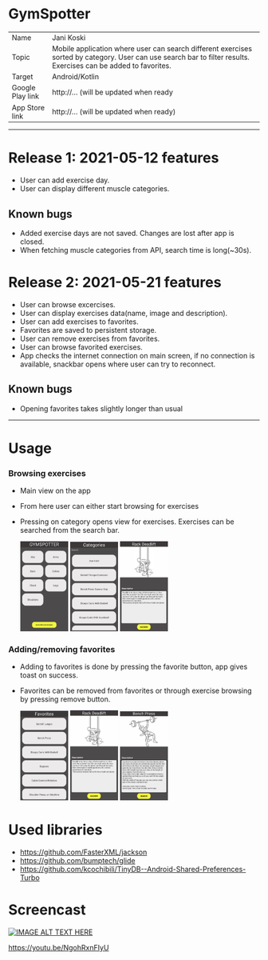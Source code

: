 # GymSpotter

|                  |                                                                                                                                                                  |
| ---------------- | ---------------------------------------------------------------------------------------------------------------------------------------------------------------- |
| Name             | Jani Koski                                                                                                                                                       |
| Topic            | Mobile application where user can search different exercises sorted by category. User can use search bar to filter results. Exercises can be added to favorites. |
| Target           | Android/Kotlin                                                                                                                                                   |
| Google Play link | http://… (will be updated when ready                                                                                                                             |
| App Store link   | http://… (will be updated when ready)                                                                                                                            |

---

# Release 1: 2021-05-12 features

- User can add exercise day.
- User can display different muscle categories.

## Known bugs

- Added exercise days are not saved. Changes are lost after app is closed.
- When fetching muscle categories from API, search time is long(~30s).

# Release 2: 2021-05-21 features

- User can browse excercises.
- User can display exercises data(name, image and description).
- User can add exercises to favorites.
- Favorites are saved to persistent storage.
- User can remove exercises from favorites.
- User can browse favorited exercises.
- App checks the internet connection on main screen, if no connection is available, snackbar opens where user can try to reconnect.

## Known bugs

- Opening favorites takes slightly longer than usual

---

# Usage

### Browsing exercises

- Main view on the app
- From here user can either start browsing for exercises
- Pressing on category opens view for exercises. Exercises can be searched from the search bar.

  <img src="./AppScreens/mainScreen.png" width="20%"> <img src="./AppScreens/categories.png" width="20%"> <img src="./AppScreens/exercise.png" width="20%">

### Adding/removing favorites

- Adding to favorites is done by pressing the favorite button, app gives toast on success.
- Favorites can be removed from favorites or through exercise browsing by pressing remove button.

  <img src="./AppScreens/favorites.png" width="20%"> <img src="./AppScreens/exercise.png" width="20%"> <img src="./AppScreens/removeFavorite.png" width="20%">

# Used libraries

- https://github.com/FasterXML/jackson
- https://github.com/bumptech/glide
- https://github.com/kcochibili/TinyDB--Android-Shared-Preferences-Turbo

# Screencast

[![IMAGE ALT TEXT HERE](https://img.youtube.com/vi/NgohRxnFIyU/0.jpg)](https://youtu.be/NgohRxnFIyU)

https://youtu.be/NgohRxnFIyU
